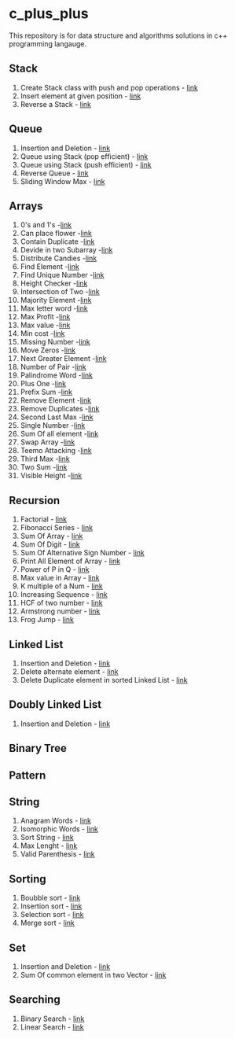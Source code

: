 # c_plus_plus
This repository is for data structure and algorithms solutions in c++ programming langauge.

## Stack
1. Create Stack class with push and pop operations - [link](Stack/new.cpp)
2. Insert element at given position - [link](Stack/InsertAtAnyIndex.cpp)
3. Reverse a Stack - [link](Stack/ReverseStack.cpp)

## Queue
1. Insertion and Deletion - [link](Queue/InsertionAndDeletion.cpp)
2. Queue using Stack (pop efficient) - [link](Queue/QueueUsingStack_popEfficient.cpp)
3. Queue using Stack (push efficient) - [link](Queue/QueueUsingStack.cpp)
4. Reverse Queue - [link](Queue/ReverseQueue.cpp)
5. Sliding Window Max - [link](Queue/SlidingWindowMax.cpp)

## Arrays
1. 0's and 1's -[link](Array/0and1.cpp)
2. Can place flower -[link](Array/CanPlaceFlower.cpp)
3. Contain Duplicate -[link](Array/ContainDuplicate.cpp)
4. Devide in two Subarray -[link](Array/DevideInTwoSubArray.cpp)
5. Distribute Candies -[link](Array/DistributeCandies.cpp)
6. Find Element -[link](Array/FindElement.cpp)
7. Find Unique Number -[link](Array/FindUniqueNumber.cpp)
8. Height Checker -[link](Array/HeightChecker.cpp)
9. Intersection of Two -[link](Array/IntersectionOfTwo.cpp)
10. Majority Element -[link](Array/MajorityElement.cpp)
11. Max letter word -[link](Array/MaxLetterWord.cpp)
12. Max Profit -[link](Array/MaxProfit.cpp)
13. Max value -[link](Array/MaxValue.cpp)
14. Min cost -[link](Array/MinCost.cpp)
15. Missing Number -[link](Array/MissingNumber.cpp) 
16. Move Zeros -[link](Array/MoveZeros.cpp)
17. Next Greater Element -[link](Array/NextGreaterElement.cpp) 
18. Number of Pair -[link](Array/NumberOfPair.cpp)
19. Palindrome Word -[link](Array/PalindromeWord.cpp)
20. Plus One -[link](Array/PlusOne.cpp) 
21. Prefix Sum -[link](Array/PrefixSum.cpp)
22. Remove Element -[link](Array/RemoveElement.cpp) 
23. Remove Duplicates -[link](Array/RemoveDuplicates.cpp)
24. Second Last Max -[link](Array/SecondLastMax.cpp)
25. Single Number -[link](Array/SingleNumber.cpp)
26. Sum Of all element -[link](Array/SumOfAllElement.cpp) 
27. Swap Array -[link](Array/SwapArray.cpp)
28. Teemo Attacking -[link](Array/TeemoAttacking.cpp)
29. Third Max -[link](Array/ThirdMax.cpp)
30. Two Sum -[link](Array/TwoSum.cpp)
31. Visible Height -[link](Array/VisibleHieght.cpp)


## Recursion
1. Factorial - [link](Recursion/Factorial.cpp)
2. Fibonacci Series - [link](Recursion/Fibonacci.cpp)
3. Sum Of Array - [link](Recursion/SumOfArray.cpp)
4. Sum Of Digit - [link](Recursion/SumOfDigit.cpp)
5. Sum Of Alternative Sign Number - [link](Recursion/SumOfAlternativeSignNumber.cpp)
6. Print All Element of Array - [link](Recursion/PrintAllElementOfArray.cpp)
7. Power of P in Q - [link](Recursion/PowerOfPinQ.cpp)
8. Max value in Array - [link](Recursion/MaxValueInArray.cpp)
9. K multiple of a Num - [link](Recursion/k_MultipleOfNum.cpp)
10. Increasing Sequence - [link](Recursion/IncreasingSequence.cpp)
11. HCF of two number - [link](Recursion/HCF_OfTwoNumber.cpp)
12. Armstrong number - [link](Recursion/isArmstrongNumber.cpp)
13. Frog Jump - [link](Recursion/FrogJump.cpp)
    

## Linked List
1. Insertion and Deletion - [link](LinkedList/Basic.cpp)
2. Delete alternate element - [link](LinkedList/DeleteAlternateElement.cpp)
3. Delete Duplicate element in sorted Linked List - [link](LinkedList/DeleteDuplicateElementInSorted.cpp)

## Doubly Linked List
1. Insertion and Deletion - [link](DoublyLinkedList/Basic.cpp)

## Binary Tree

## Pattern 

## String
1. Anagram Words - [link](String/AnagramWords.cpp)
2. Isomorphic Words - [link](String/IsomorphicWord.cpp)
3. Sort String - [link](String/SortString.cpp)
4. Max Lenght - [link](String/MaxLenghtOfOne.cpp)
5. Valid Parenthesis - [link](String/ValidParanteses.cpp)
   

## Sorting
1. Boubble sort - [link](Sorting/BubbleSort.cpp)
2. Insertion sort - [link](Sorting/InsertionSort.cpp)
3. Selection sort - [link](Sorting/SelectionSort.cpp)
4. Merge sort - [link](Sorting/MergeSort.cpp)

## Set
1. Insertion and Deletion - [link](Set/Basic.cpp) 
2. Sum Of common element in two Vector - [link](Set/SumOfCommonEle.cpp)

## Searching
1. Binary Search - [link](searching/BinarySearch.cpp)
2. Linear Search - [link](searching/LinearSearch.cpp)




